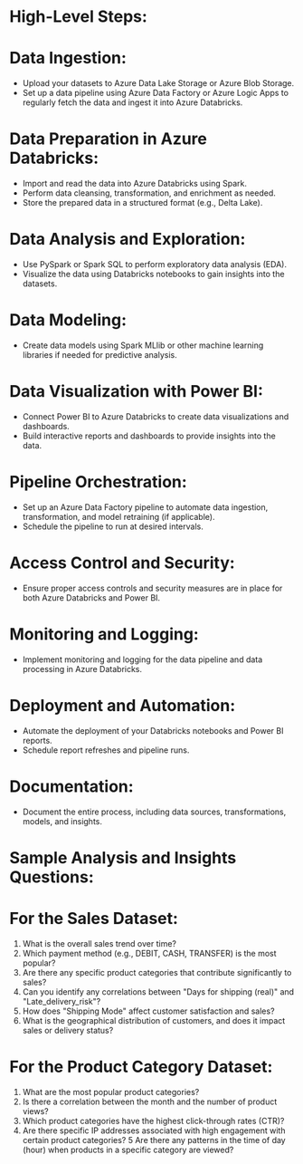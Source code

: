 
# High-Level Steps:

# Data Ingestion:
* Upload your datasets to Azure Data Lake Storage or Azure Blob Storage.
* Set up a data pipeline using Azure Data Factory or Azure Logic Apps to regularly fetch the data and ingest it into Azure Databricks.

# Data Preparation in Azure Databricks:
* Import and read the data into Azure Databricks using Spark.
* Perform data cleansing, transformation, and enrichment as needed.
* Store the prepared data in a structured format (e.g., Delta Lake).

# Data Analysis and Exploration:
* Use PySpark or Spark SQL to perform exploratory data analysis (EDA).
* Visualize the data using Databricks notebooks to gain insights into the datasets.

# Data Modeling:
* Create data models using Spark MLlib or other machine learning libraries if needed for predictive analysis.

# Data Visualization with Power BI:
* Connect Power BI to Azure Databricks to create data visualizations and dashboards.
* Build interactive reports and dashboards to provide insights into the data.

# Pipeline Orchestration:
* Set up an Azure Data Factory pipeline to automate data ingestion, transformation, and model retraining (if applicable).
* Schedule the pipeline to run at desired intervals.

# Access Control and Security:
* Ensure proper access controls and security measures are in place for both Azure Databricks and Power BI.

# Monitoring and Logging:
* Implement monitoring and logging for the data pipeline and data processing in Azure Databricks.

# Deployment and Automation:
* Automate the deployment of your Databricks notebooks and Power BI reports.
* Schedule report refreshes and pipeline runs.

# Documentation:
* Document the entire process, including data sources, transformations, models, and insights.



# Sample Analysis and Insights Questions:

# For the Sales Dataset:

1. What is the overall sales trend over time?
2. Which payment method (e.g., DEBIT, CASH, TRANSFER) is the most popular?
3. Are there any specific product categories that contribute significantly to sales?
4. Can you identify any correlations between "Days for shipping (real)" and "Late_delivery_risk"?
5. How does "Shipping Mode" affect customer satisfaction and sales?
6. What is the geographical distribution of customers, and does it impact sales or delivery status?

# For the Product Category Dataset:

1. What are the most popular product categories?
2. Is there a correlation between the month and the number of product views?
3. Which product categories have the highest click-through rates (CTR)?
4. Are there specific IP addresses associated with high engagement with certain product categories?
5 Are there any patterns in the time of day (hour) when products in a specific category are viewed?
